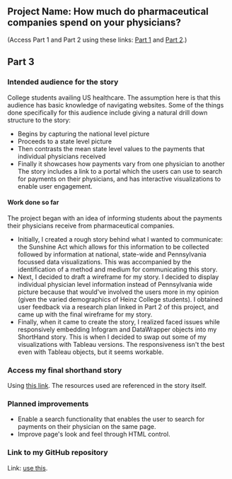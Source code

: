 
## Project Name: How much do pharmaceutical companies spend on your physicians?

(Access Part 1 and Part 2 using these links: [Part 1](./FinalProjectPart1.md) and [Part 2](./FinalProjectPart2.md).)

## Part 3
### Intended audience for the story
College students availing US healthcare. The assumption here is that this audience has basic knowledge of navigating websites. 
Some of the things done specifically for this audience include giving a natural drill down structure to the story:
* Begins by capturing the national level picture
* Proceeds to a state level picture
* Then contrasts the mean state level values to the payments that individual physicians received
* Finally it showcases how payments vary from one physician to another
The story includes a link to a portal which the users can use to search for payments on their physicians, and has interactive visualizations to enable user engagement. 

#### Work done so far
The project began with an idea of informing students about the payments their physicians receive from pharmaceutical companies. 
* Initially, I created a rough story behind what I wanted to communicate: the Sunshine Act which allows for this information to be collected followed by information at national, state-wide and Pennsylvania focussed data visualizations. This was accompanied by the identification of a method and medium for communicating this story.
* Next, I decided to draft a wireframe for my story. I decided to display individual physician level information instead of Pennsylvania wide picture because that would've involved the users more in my opinion (given the varied demographics of Heinz College students). I obtained user feedback via a research plan linked in Part 2 of this project, and came up with the final wireframe for my story. 
* Finally, when it came to create the story, I realized faced issues while responsively embedding Infogram and DataWrapper objects into my ShortHand story. This is when I decided to swap out some of my visualizations with Tableau versions. The responsiveness isn't the best even with Tableau objects, but it seems workable.   

### Access my final shorthand story
Using [this link](https://carnegiemellon.shorthandstories.com/pharma-payments-on-physicians/index.html).
The resources used are referenced in the story itself.

### Planned improvements
* Enable a search functionality that enables the user to search for payments on their physician on the same page.
* Improve page's look and feel through HTML control.

### Link to my GitHub repository
Link: [use this](https://sancsaini.github.io/StoryTellingWithData/). 

